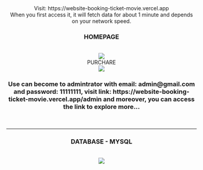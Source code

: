 <div align="center">
  Visit: https://website-booking-ticket-movie.vercel.app
  <br />
   When you first access it, it will fetch data for about 1 minute and depends on your network speed.
  <br />
  <h3 align="center">
    HOMEPAGE
  </h3>
  <br />
  <img src="https://github.com/toniiplaycode/Website-Booking-Ticket-Movie/assets/109264891/5786512e-0e23-4b57-8e5c-1f2a53a0410f" />
  <br /30
  <h3 align="center">
    PURCHARE
  </h3>
  <br />
  <img src="https://github.com/toniiplaycode/Website-Booking-Ticket-Movie/assets/109264891/3982639e-936a-41f6-8fb3-bec00e63d0f5" />
  <br />
  <h3 align="center">
    Use can become to admintrator with email: admin@gmail.com and password: 11111111, visit link: https://website-booking-ticket-movie.vercel.app/admin
    and moreover, you can access the link to explore more...
  </h3>
  <br />
  <hr>
  <h3 align="center">
    DATABASE - MYSQL
  </h3>
  <br />
  <img src="https://github.com/toniiplaycode/Website-Booking-Ticket-Movie/assets/109264891/50dad5aa-141b-4baa-9a5f-09492b6d5a33" />
  <br />
</div>
